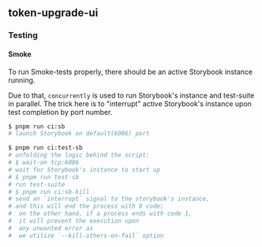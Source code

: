 ## token-upgrade-ui

### Testing

#### Smoke

To run Smoke-tests properly, there should be an active Storybook instance running.

Due to that, `concurrently` is used to run Storybook's instance and test-suite in parallel. The trick here is to "interrupt" active Storybook's instance upon test completion by port number.

```sh
$ pnpm run ci:sb
# launch Storybook on default(6006) port

$ pnpm run ci:test-sb
# unfolding the logic behind the script:
# $ wait-on tcp:6006
# wait for Storybook's instance to start up
# $ pnpm run test-sb
# run test-suite
# $ pnpm run ci:sb-kill
# send an `interrupt` signal to the storybook's instance,
# and this will end the process with 0 code;
#  on the other hand, if a process ends with code 1,
#  it will prevent the execution upon
#  any unwanted error as
#  we utilize `--kill-others-on-fail` option
```
